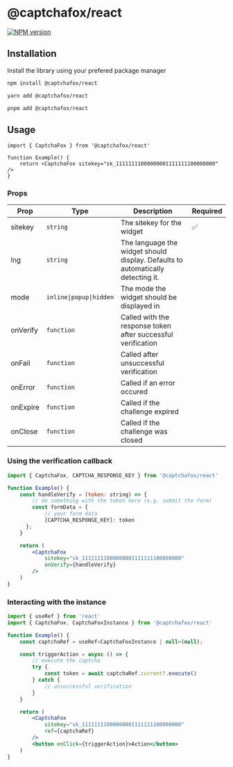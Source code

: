 # @captchafox/react

[![NPM version](https://img.shields.io/npm/v/@captchafox/react.svg)](https://www.npmjs.com/package/@captchafox/react)

## Installation

Install the library using your prefered package manager

```sh
npm install @captchafox/react
```

```sh
yarn add @captchafox/react
```

```sh
pnpm add @captchafox/react
```

## Usage

```tsx
import { CaptchaFox } from '@captchafox/react'

function Example() {
    return <CaptchaFox sitekey="sk_11111111000000001111111100000000" />
}
```

### Props

| **Prop** | **Type**                | **Description**                                                                 | **Required** |
| -------- | ----------------------- | ------------------------------------------------------------------------------- | ------------ |
| sitekey  | `string`                | The sitekey for the widget                                                      | ✅            |
| lng      | `string`                | The language the widget should display. Defaults to automatically detecting it. |              |
| mode     | `inline\|popup\|hidden` | The mode the widget should be displayed in                                      |              |
| onVerify | `function`              | Called with the response token after successful verification                    |              |
| onFail   | `function`              | Called after unsuccessful verification                                          |              |
| onError  | `function`              | Called if an error occured                                                      |              |
| onExpire | `function`              | Called if the challenge expired                                                 |              |
| onClose  | `function`              | Called if the challenge was closed                                              |              |

### Using the verification callback

```jsx
import { CaptchaFox, CAPTCHA_RESPONSE_KEY } from '@captchafox/react'

function Example() {
    const handleVerify = (token: string) => {
        // do something with the token here (e.g. submit the form)
        const formData = {
            // your form data
            [CAPTCHA_RESPONSE_KEY]: token
      };
    }

    return (
        <CaptchaFox
            sitekey="sk_11111111000000001111111100000000"
            onVerify={handleVerify}
        />
    )
}
```

### Interacting with the instance

```jsx
import { useRef } from 'react'
import { CaptchaFox, CaptchaFoxInstance } from '@captchafox/react'

function Example() {
    const captchaRef = useRef<CaptchaFoxInstance | null>(null);

    const triggerAction = async () => {
        // execute the captcha
        try {
            const token = await captchaRef.current?.execute()
        } catch {
            // unsuccessful verification
        }
    }

    return (
        <CaptchaFox
            sitekey="sk_11111111000000001111111100000000"
            ref={captchaRef}
        />
        <button onClick={triggerAction}>Action</button>
    )
}
```
